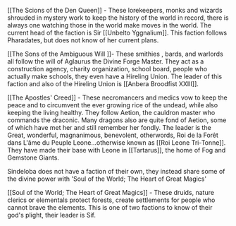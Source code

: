 [[The Scions of the Den Queen]] - These lorekeepers, monks and wizards shrouded in mystery work to keep the history of the world in record, there is always one watching those in the world make moves in the world. The current head of the faction is Sir [[Unbelto Yggnalium]]. This faction follows Pharadates, but does not know of her current plans.

[[The Sons of the Ambiguous Will ]]- These smithies , bards, and warlords all follow the will of Aglaurus the Divine Forge Master. They act as a construction agency, charity organization, school board, people who actually make schools, they even have a Hireling Union. The leader of this faction and also of the Hireling Union is [[Anbera Broodfist XXIII]].

[[The Apostles' Creed]] - These necromancers and medics vow to keep the peace and to circumvent the ever growing rice of the undead, while also keeping the living healthy. They follow Aetion, the cauldron master who commands the draconic. Many dragons also are quite fond of Aetion, some of which have met her and still remember her fondly. The leader is the Great, wonderful, magnanimous, benevolent, otherwords, Roi de la Forêt dans L'âme du Peuple Leone...otherwise known as [[Roi Leone Tri-Tonne]]. They have made their base with Leone in [[Tartarus]], the home of Fog and Gemstone Giants.

Sindeloba does not have a faction of their own, they instead share some of the divine power with 'Soul of the World; The Heart of Great Magics'

[[Soul of the World; The Heart of Great Magics]] - These druids, nature clerics or elementals protect forests, create settlements for people who cannot brave the elements. This is one of two factions to know of their god's plight, their leader is Sif.




